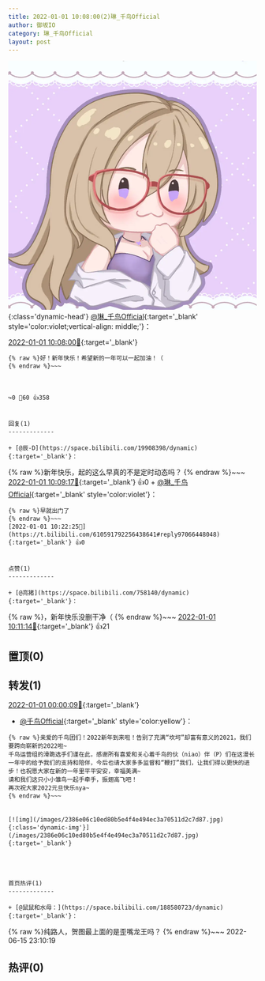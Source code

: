 ```yaml
---
title: 2022-01-01 10:08:00(2)琳_千鸟Official
author: 御坂IO
category: 琳_千鸟Official
layout: post
---
```


![img](/images/c0a88f85ebd0d056f37b114e0748e69556c8b488.jpg){:class='dynamic-head'}
[@琳_千鸟Official](https://space.bilibili.com/1620923329/dynamic){:target='_blank' style='color:violet;vertical-align: middle;'}：

[2022-01-01 10:08:00🔗](https://t.bilibili.com/610591792256438641){:target='_blank'}

~~~
{% raw %}好！新年快乐！希望新的一年可以一起加油！（
{% endraw %}~~~



↪️0 💬60 👍358


回复(1)
-------------

+ [@辰-D](https://space.bilibili.com/19908398/dynamic){:target='_blank'}：
~~~
{% raw %}新年快乐，起的这么早真的不是定时动态吗？
{% endraw %}~~~
[2022-01-01 10:09:17🔗](https://t.bilibili.com/610591792256438641#reply97065187264){:target='_blank'} 👍0
    + [@琳_千鸟Official](https://space.bilibili.com/1620923329/dynamic){:target='_blank' style='color:violet'}：
~~~
{% raw %}早就出门了
{% endraw %}~~~
[2022-01-01 10:22:25🔗](https://t.bilibili.com/610591792256438641#reply97066448048){:target='_blank'} 👍0


点赞(1)
-------------

+ [@亮猪](https://space.bilibili.com/758140/dynamic){:target='_blank'}：
~~~
{% raw %}，新年快乐没删干净（
{% endraw %}~~~
[2022-01-01 10:11:14🔗](https://t.bilibili.com/610591792256438641#reply97065458992){:target='_blank'} 👍21


置顶(0)
-------------



转发(1)
-------------

[2022-01-01 00:00:09🔗](https://t.bilibili.com/610435150505015386){:target='_blank'}
+ [@千鸟Official](https://space.bilibili.com/553771121/dynamic){:target='_blank' style='color:yellow'}：
~~~
{% raw %}亲爱的千鸟团们！2022新年到来啦！告别了充满“坎坷”却富有意义的2021，我们要跨向崭新的2022啦~
千鸟运营组的滑跪选手们谨在此，感谢所有喜爱和关心着千鸟的伙（niao）伴（P）们在这漫长一年中的给予我们的支持和陪伴，今后也请大家多多监督和“鞭打”我们，让我们得以更快的进步！也祝愿大家在新的一年里平平安安，幸福美满~
请和我们这只小小雏鸟一起手牵手，振翅高飞吧！
再次祝大家2022元旦快乐nya~ 
{% endraw %}~~~


[![img](/images/2386e06c10ed80b5e4f4e494ec3a70511d2c7d87.jpg){:class='dynamic-img'}](/images/2386e06c10ed80b5e4f4e494ec3a70511d2c7d87.jpg){:target='_blank'}




首页热评(1)
-------------

+ [@鼠鼠和水母：](https://space.bilibili.com/188580723/dynamic){:target='_blank'}：
~~~
{% raw %}纯路人，贺图最上面的是歪嘴龙王吗？
{% endraw %}~~~
2022-06-15 23:10:19


热评(0)
-------------



